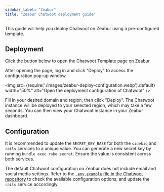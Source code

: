 ```yaml
---
sidebar_label: "Zeabur"
title: "Zeabur Chatwoot deployment guide"
---
```


This guide will help you deploy Chatwoot on Zeabur using a pre-configured template.

## Deployment

Click the button below to open the Chatwoot Template page on Zeabur.

After opening the page, log in and click "Deploy" to access the configuration pop-up window.

<img src={require('./images/zeabur-deploy-configuration.webp').default} width="50%" alt="Open the deployment configuration of Chatwoot" />

Fill in your desired domain and region, then click "Deploy". The Chatwoot instance will be deployed to your selected region, which may take a few seconds. You can then view your Chatwoot instance in your Zeabur dashboard.

## Configuration

It is recommended to update the `SECRET_KEY_BASE` for both the `sidekiq` and `rails` services to a unique value. You can generate a new secret key by running `bundle exec rake secret`. Ensure the value is consistent across both services.

The default Chatwoot configuration on Zeabur does not include email and social media settings. Refer to the [`.env.example` file in the Chatwoot repository](https://github.com/chatwoot/chatwoot/blob/develop/.env.example) to check the available configuration options, and update the `rails` service accordingly.
